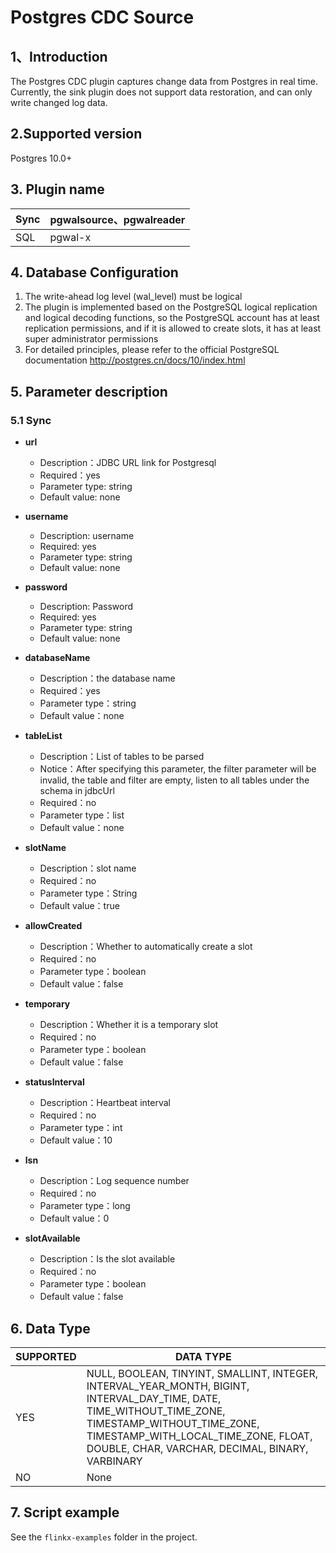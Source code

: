 # Postgres CDC Source

## 1、Introduction

The Postgres CDC plugin captures change data from Postgres in real time. Currently, the sink plugin does not support
data restoration, and can only write changed log data.

## 2.Supported version

Postgres 10.0+

## 3. Plugin name

| Sync | pgwalsource、pgwalreader |
| --- | --- |
| SQL | pgwal-x |

## 4. Database Configuration

1. The write-ahead log level (wal_level) must be logical
2. The plugin is implemented based on the PostgreSQL logical replication and logical decoding functions, so the
   PostgreSQL account has at least replication permissions, and if it is allowed to create slots, it has at least super
   administrator permissions
3. For detailed principles, please refer to the official PostgreSQL documentation http://postgres.cn/docs/10/index.html

## 5. Parameter description

### 5.1 Sync

- **url**
    - Description：JDBC URL link for Postgresql
    - Required：yes
    - Parameter type: string
    - Default value: none


- **username**
    - Description: username
    - Required: yes
    - Parameter type: string
    - Default value: none


- **password**
    - Description: Password
    - Required: yes
    - Parameter type: string
    - Default value: none


- **databaseName**
    - Description：the database name
    - Required：yes
    - Parameter type：string
    - Default value：none


- **tableList**
    - Description：List of tables to be parsed
    - Notice：After specifying this parameter, the filter parameter will be invalid, the table and filter are empty,
      listen to all tables under the schema in jdbcUrl
    - Required：no
    - Parameter type：list<string>
    - Default value：none


- **slotName**
    - Description：slot name
    - Required：no
    - Parameter type：String
    - Default value：true


- **allowCreated**
    - Description：Whether to automatically create a slot
    - Required：no
    - Parameter type：boolean
    - Default value：false


- **temporary**
    - Description：Whether it is a temporary slot
    - Required：no
    - Parameter type：boolean
    - Default value：false


- **statusInterval**
    - Description：Heartbeat interval
    - Required：no
    - Parameter type：int
    - Default value：10


- **lsn**
    - Description：Log sequence number
    - Required：no
    - Parameter type：long
    - Default value：0


- **slotAvailable**
    - Description：Is the slot available
    - Required：no
    - Parameter type：boolean
    - Default value：false

## 6. Data Type

| SUPPORTED | DATA TYPE |
| --- | --- |
| YES |NULL, BOOLEAN, TINYINT, SMALLINT, INTEGER, INTERVAL_YEAR_MONTH, BIGINT, INTERVAL_DAY_TIME, DATE, TIME_WITHOUT_TIME_ZONE, TIMESTAMP_WITHOUT_TIME_ZONE, TIMESTAMP_WITH_LOCAL_TIME_ZONE, FLOAT, DOUBLE, CHAR, VARCHAR, DECIMAL, BINARY, VARBINARY  |
| NO | None | 

## 7. Script example

See the `flinkx-examples` folder in the project.


